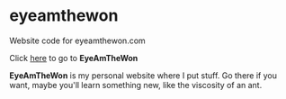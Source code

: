 # eyeamthewon
Website code for eyeamthewon.com

Click [here](eyeamthewon.com "EyeAmTheWon") to go to **EyeAmTheWon**

**EyeAmTheWon** is my personal website where I put stuff. Go there if you want, maybe you'll learn something new, like the viscosity of an ant.